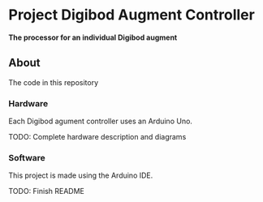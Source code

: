 # Project Digibod Augment Controller
**The processor for an individual Digibod augment**

## About
The code in this repository 

### Hardware
Each Digibod agument controller uses an Arduino Uno.

TODO: Complete hardware description and diagrams

### Software
This project is made using the Arduino IDE.

TODO: Finish README
